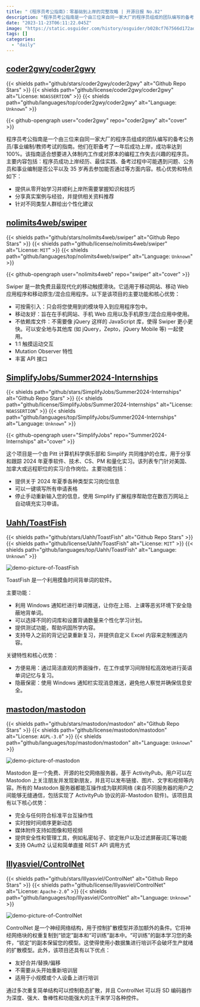 ```yaml
---
title: "《程序员考公指南》：零基础到上岸的完整攻略 | 开源日报 No.82"
description: "程序员考公指南是一个由三位来自同一家大厂的程序员组成的团队编写的备考公务员/事业编制/教师考试的指南。他们在职备考了一年后成功上岸，成功率达到 100%。该指南适合想要进入体制内工作或对原本的编程工作失去兴趣的程序员。"
date: "2023-11-23T06:11:22.045Z"
image: "https://static.osguider.com/history/osguider/b028cf767566d172ad4b890972a11be1.png"
tags: []
categories:
  - "daily"
---
```


## [coder2gwy/coder2gwy](https://github.com/coder2gwy/coder2gwy)

{{< shields path="github/stars/coder2gwy/coder2gwy" alt="Github Repo Stars" >}} {{< shields path="github/license/coder2gwy/coder2gwy" alt="License: `NOASSERTION`" >}} {{< shields path="github/languages/top/coder2gwy/coder2gwy" alt="Language: `Unknown`" >}}

{{< github-opengraph user="coder2gwy" repo="coder2gwy" alt="cover" >}}

程序员考公指南是一个由三位来自同一家大厂的程序员组成的团队编写的备考公务员/事业编制/教师考试的指南。他们在职备考了一年后成功上岸，成功率达到 100%。该指南适合想要进入体制内工作或对原本的编程工作失去兴趣的程序员。主要内容包括：程序员成功上岸经历、最佳实践、备考过程中可能遇到问题、公务员和事业编制是否公平以及 35 岁再去参加能否通过等方面内容。核心优势和特点如下：

- 提供从零开始学习并顺利上岸所需要掌握知识和技巧
- 分享真实案例与经验，并提供相关资料推荐
- 针对不同类型人群给出个性化建议

## [nolimits4web/swiper](https://github.com/nolimits4web/swiper)

{{< shields path="github/stars/nolimits4web/swiper" alt="Github Repo Stars" >}} {{< shields path="github/license/nolimits4web/swiper" alt="License: `MIT`" >}} {{< shields path="github/languages/top/nolimits4web/swiper" alt="Language: `Unknown`" >}}

{{< github-opengraph user="nolimits4web" repo="swiper" alt="cover" >}}

Swiper 是一款免费且最现代化的移动触摸滑块。它适用于移动网站、移动 Web 应用程序和移动原生/混合应用程序。以下是该项目的主要功能和核心优势：

- 可按需引入：只会将您使用到的模块导入到应用程序包中。
- 移动友好：旨在在手机网站、手机 Web 应用以及手机原生/混合应用中使用。
- 不依赖库文件：不需要像 jQuery 这样的 JavaScript 库，使得 Swiper 更小更快。可以安全地与其他库 (如 jQuery，Zepto，jQuery Mobile 等) 一起使用。
- 1:1 触摸运动交互
- Mutation Observer 特性
- 丰富 API 接口

## [SimplifyJobs/Summer2024-Internships](https://github.com/SimplifyJobs/Summer2024-Internships)

{{< shields path="github/stars/SimplifyJobs/Summer2024-Internships" alt="Github Repo Stars" >}} {{< shields path="github/license/SimplifyJobs/Summer2024-Internships" alt="License: `NOASSERTION`" >}} {{< shields path="github/languages/top/SimplifyJobs/Summer2024-Internships" alt="Language: `Unknown`" >}}

{{< github-opengraph user="SimplifyJobs" repo="Summer2024-Internships" alt="cover" >}}

这个项目是一个由 Pitt 计算机科学俱乐部和 Simplify 共同维护的仓库，用于分享和跟踪 2024 年夏季软件、技术、CS、PM 和量化实习。该列表专门针对美国、加拿大或远程职位的实习/合作岗位。主要功能包括：

- 提供关于 2024 年夏季各种类型实习岗位信息
- 可以一键填写所有申请表格
- 停止手动重新输入您的信息，使用 Simplify 扩展程序帮助您在数百万网站上自动填充实习申请。

## [Uahh/ToastFish](https://github.com/Uahh/ToastFish)

{{< shields path="github/stars/Uahh/ToastFish" alt="Github Repo Stars" >}} {{< shields path="github/license/Uahh/ToastFish" alt="License: `MIT`" >}} {{< shields path="github/languages/top/Uahh/ToastFish" alt="Language: `Unknown`" >}}

![demo-picture-of-ToastFish](https://static.osguider.com/history/2023/24ba902dbab66b27ab21f795c84724b8.png)

ToastFish 是一个利用摸鱼时间背单词的软件。

主要功能：

- 利用 Windows 通知栏进行单词推送，让你在上班、上课等恶劣环境下安全隐蔽地背单词。
- 可以选择不同的词库和设置背诵数量来个性化学习计划。
- 提供测试功能，帮助巩固所学内容。
- 支持导入之前的背记记录重新复习，并提供自定义 Excel 内容来定制推送内容。

关键特性和核心优势：

- 方便易用：通过简洁直观的界面操作，在工作或学习间隙轻松高效地进行英语单词记忆与复习。
- 隐蔽保密：使用 Windows 通知栏实现消息推送，避免他人察觉并确保信息安全。

## [mastodon/mastodon](https://github.com/mastodon/mastodon)

{{< shields path="github/stars/mastodon/mastodon" alt="Github Repo Stars" >}} {{< shields path="github/license/mastodon/mastodon" alt="License: `AGPL-3.0`" >}} {{< shields path="github/languages/top/mastodon/mastodon" alt="Language: `Unknown`" >}}

![demo-picture-of-mastodon](https://static.osguider.com/history/osguider/6f5d60308255f4a8e72e9c7fb60444d3.gif)

Mastodon 是一个免费、开源的社交网络服务器，基于 ActivityPub。用户可以在 Mastodon 上关注朋友并发现新朋友，并且可以发布链接、图片、文字和视频等内容。所有的 Mastodon 服务器都能互操作成为联邦网络 (来自不同服务器的用户之间能够无缝通信，包括实现了 ActivityPub 协议的非-Mastodon 软件)。该项目具有以下核心优势：

- 完全与任何符合标准平台互操作性
- 实时按时间顺序更新动态
- 媒体附件支持如图像和短视频
- 提供安全性和管理工具，例如私密帖子、锁定账户以及过滤屏蔽词汇等功能
- 支持 OAuth2 认证和简单直接 REST API 调用方式

## [lllyasviel/ControlNet](https://github.com/lllyasviel/ControlNet)

{{< shields path="github/stars/lllyasviel/ControlNet" alt="Github Repo Stars" >}} {{< shields path="github/license/lllyasviel/ControlNet" alt="License: `Apache-2.0`" >}} {{< shields path="github/languages/top/lllyasviel/ControlNet" alt="Language: `Unknown`" >}}

![demo-picture-of-ControlNet](https://static.osguider.com/history/2023/f695f4ab223998bccd6b338093a10145.png)

ControlNet 是一个神经网络结构，用于控制扩散模型并添加额外的条件。它将神经网络块的权重复制到“锁定”副本和“可训练”副本中。“可训练”的副本学习您的条件，“锁定”的副本保留您的模型。这使得使用小数据集进行培训不会破坏生产就绪的扩散模型。此外，该项目还具有以下优点：

- 友好合并/替换/偏移
- 不需要从头开始重新培训层
- 适用于小规模或个人设备上进行培训

通过多次重复简单结构可以控制稳态扩散，并且 ControlNet 可以将 SD 编码器作为深度、强大、鲁棒性和功能强大的主干来学习各种控件。
